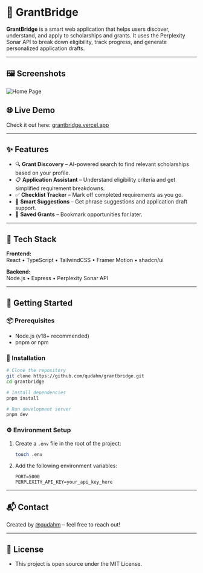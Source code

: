 # 🧩 GrantBridge

**GrantBridge** is a smart web application that helps users discover, understand, and apply to scholarships and grants. It uses the Perplexity Sonar API to break down eligibility, track progress, and generate personalized application drafts.

---

## 🖼️ Screenshots

![Home Page](./screenshots/Grantbridge_mainpage.png)

## 🌐 Live Demo

Check it out here: [grantbridge.vercel.app](https://grantbridge.vercel.app)

---

## ✨ Features

- 🔍 **Grant Discovery** – AI-powered search to find relevant scholarships based on your profile.
- 📋 **Application Assistant** – Understand eligibility criteria and get simplified requirement breakdowns.
- ✅ **Checklist Tracker** – Mark off completed requirements as you go.
- 🧠 **Smart Suggestions** – Get phrase suggestions and application draft support.
- 💾 **Saved Grants** – Bookmark opportunities for later.

---

## 🧠 Tech Stack

**Frontend:**  
React • TypeScript • TailwindCSS • Framer Motion • shadcn/ui

**Backend:**  
Node.js • Express • Perplexity Sonar API

---

## 🚀 Getting Started

### 📦 Prerequisites

- Node.js (v18+ recommended)
- pnpm or npm

### 🔧 Installation

```bash
# Clone the repository
git clone https://github.com/qudahm/grantbridge.git
cd grantbridge

# Install dependencies
pnpm install

# Run development server
pnpm dev
```

### ⚙️ Environment Setup

1. Create a `.env` file in the root of the project:

    ```bash
    touch .env
    ```

2. Add the following environment variables:

    ```env
    PORT=5000
    PERPLEXITY_API_KEY=your_api_key_here
    ```

---

## 📬 Contact

Created by [@qudahm](https://github.com/qudahm) – feel free to reach out!

---

## 🧾 License

- This project is open source under the MIT License.